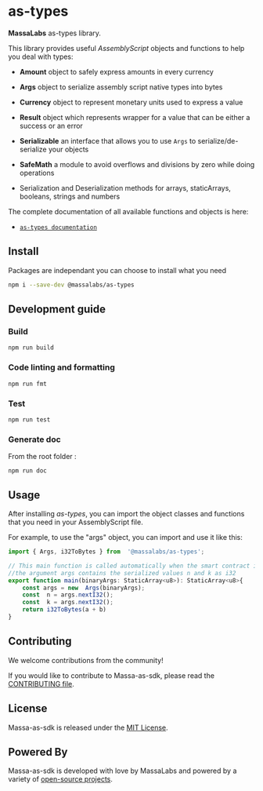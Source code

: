 # as-types

**MassaLabs** as-types library.

This library provides useful *AssemblyScript* objects and functions to help you deal with types:

- **Amount** object to safely express amounts in every currency

- **Args** object to serialize assembly script native types into bytes

- **Currency** object to represent monetary units used to express a value

- **Result** object which represents wrapper for a value that can be either a success or an error

- **Serializable** an interface that allows you to use `Args` to serialize/de-serialize your objects

- **SafeMath** a module to avoid overflows and divisions by zero while doing operations

- Serialization and Deserialization methods for arrays, staticArrays, booleans, strings and numbers

The complete documentation of all available functions and objects is here:

- [`as-types documentation`](https://as-types.docs.massa.net)


## Install

Packages are independant you can choose to install what you need

```sh
npm i --save-dev @massalabs/as-types
```

## Development guide

### Build

```plain
npm run build
```

### Code linting and formatting

```plain
npm run fmt
```

### Test

```plain
npm run test
```

### Generate doc
From the root folder :
```plain
npm run doc
```

## Usage
After installing *as-types*, you can import the object classes and functions that you need in your AssemblyScript file.

For example, to use the "args" object, you can import and use it like this:
```typescript
import { Args, i32ToBytes } from  '@massalabs/as-types';

// This main function is called automatically when the smart contract is executed by the blockchain.
//the argument args contains the serialized values n and k as i32
export function main(binaryArgs: StaticArray<u8>): StaticArray<u8>{
	const args = new  Args(binaryArgs);
	const  n = args.nextI32();
	const  k = args.nextI32();
	return i32ToBytes(a + b)
}
```
## Contributing
We welcome contributions from the community!

If you would like to contribute to Massa-as-sdk, please read the [CONTRIBUTING file](CONTRIBUTING.md).

## License
Massa-as-sdk is released under the [MIT License](LICENSE).

## Powered By
Massa-as-sdk is developed with love by MassaLabs and powered by a variety of [open-source projects](powered-by.md).
